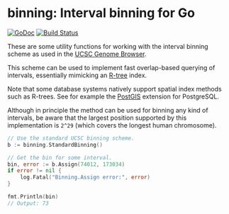 binning: Interval binning for Go
================================

[![GoDoc](https://godoc.org/github.com/martijnvermaat/binning?status.png)](https://godoc.org/github.com/martijnvermaat/binning)
[![Build Status](https://travis-ci.org/martijnvermaat/binning.svg?branch=master)](https://travis-ci.org/martijnvermaat/binning)

These are some utility functions for working with the interval binning scheme
as used in the
[UCSC Genome Browser](http://genome.cshlp.org/content/12/6/996.full).

This scheme can be used to implement fast overlap-based querying of intervals,
essentially mimicking an [R-tree](https://en.wikipedia.org/wiki/R-tree)
index.

Note that some database systems natively support spatial index methods such as
R-trees. See for example the [PostGIS](http://postgis.net) extension for
PostgreSQL.

Although in principle the method can be used for binning any kind of
intervals, be aware that the largest position supported by this implementation
is `2^29` (which covers the longest human chromosome).

```go
// Use the standard UCSC binning scheme.
b := binning.StandardBinning()

// Get the bin for some interval.
bin, error := b.Assign(74012, 173034)
if error != nil {
	log.Fatal("Binning.Assign error:", error)
}

fmt.Println(bin)
// Output: 73
```

